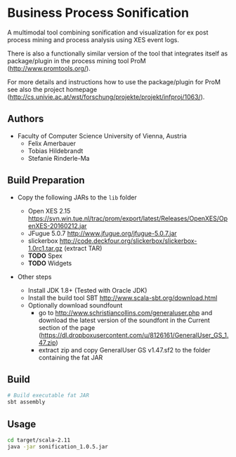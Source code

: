 # Business Process Sonification
A multimodal tool combining sonification and visualization for ex post process mining and process analysis using XES event logs.

There is also a functionally similar version of the tool that integrates itself as package/plugin in the process mining tool ProM (http://www.promtools.org/).

For more details and instructions how to use the package/plugin for ProM see also the project homepage (http://cs.univie.ac.at/wst/forschung/projekte/projekt/infproj/1063/).

## Authors
* Faculty of Computer Science University of Vienna, Austria
  * Felix Amerbauer
  * Tobias Hildebrandt
  * Stefanie Rinderle-Ma

## Build Preparation
* Copy the following JARs to the `lib` folder
  * Open XES 2.15 https://svn.win.tue.nl/trac/prom/export/latest/Releases/OpenXES/OpenXES-20160212.jar
  * JFugue 5.0.7 http://www.jfugue.org/jfugue-5.0.7.jar
  * slickerbox http://code.deckfour.org/slickerbox/slickerbox-1.0rc1.tar.gz (extract TAR)
  * **TODO** Spex
  * **TODO** Widgets

* Other steps
  * Install JDK 1.8+ (Tested with Oracle JDK)
  * Install the build tool SBT http://www.scala-sbt.org/download.html
  * Optionally download soundfount
    - go to http://www.schristiancollins.com/generaluser.php and download the latest version of the soundfont in the Current section of the page (https://dl.dropboxusercontent.com/u/8126161/GeneralUser_GS_1.47.zip)
    - extract zip and copy GeneralUser GS v1.47.sf2 to the folder containing the fat JAR

## Build
```bash
# Build executable fat JAR
sbt assembly
```
## Usage
```bash
cd target/scala-2.11
java -jar sonification_1.0.5.jar
```
